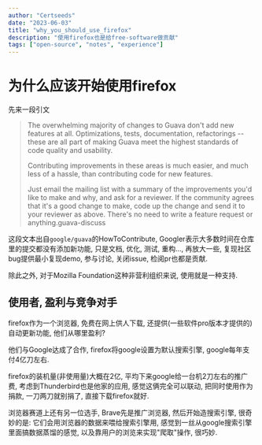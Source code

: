 ```yaml
---
author: "Certseeds"
date: "2023-06-03"
title: "why_you_should_use_firefox"
description: "使用firefox也是给free-software做贡献"
tags: ["open-source", "notes", "experience"]
---
```


# 为什么应该开始使用firefox

先来一段引文

> The overwhelming majority of changes to Guava don't add new features at all. Optimizations, tests, documentation, refactorings -- these are all part of making Guava meet the highest standards of code quality and usability.
>
>Contributing improvements in these areas is much easier, and much less of a hassle, than contributing code for new features.
>
>Just email the mailing list with a summary of the improvements you'd like to make and why, and ask for a reviewer. If the community agrees that it's a good change to make, code up the change and send it to your reviewer as above. There's no need to write a feature request or anything.guava-discuss

这段文本出自`google/guava`的HowToContribute, Googler表示大多数时间在仓库里的提交都没有添加新功能, 只是文档, 优化, 测试, 重构..., 再放大一些, 复现社区bug提供最小复现demo, 参与讨论, 关闭issue, 检阅pr也都是贡献.

除此之外, 对于Mozilla Foundation这种非营利组织来说, 使用就是一种支持.

## 使用者, 盈利与竞争对手

firefox作为一个浏览器, 免费在网上供人下载, 还提供(一些软件pro版本才提供的)自动更新功能, 他们从哪里盈利?

他们与Google达成了合作, firefox将google设置为默认搜索引擎, google每年支付4亿刀左右.

firefox的装机量(非使用量)大概在2亿, 平均下来google给一台机2刀左右的推广费, 考虑到Thunderbird也是他家的应用, 感觉这俩完全可以联动, 把同时使用作为捐款, 一刀两刀就别捐了, 直接下载firefox就好.

浏览器赛道上还有另一位选手, Brave先是推广浏览器, 然后开始造搜索引擎, 很奇妙的是: 它们会用浏览器的数据来喂给搜索引擎用, 感觉到一丝从google搜索引擎里面搞数据蒸馏的感觉, 以及靠用户的浏览来实现"爬取"操作, 很巧妙.

